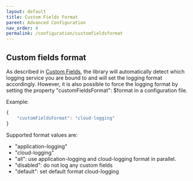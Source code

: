 ```yaml
---
layout: default
title: Custom Fields Format
parent: Advanced Configuration
nav_order: 4
permalink: /configuration/customfieldsformat
---
```


## Custom fields format

As described in [Custom Fields](/cf-nodejs-logging-support/general-usage/custom-fields), the library will automatically detect which logging service you are bound to and will set the logging format accordingly. However, it is also possible to force the logging format by setting the property "customFieldsFormat": $format in a configuration file.

Example:

```ts
{
    "customFieldsFormat": "cloud-logging"
}
```

Supported format values are:

* "application-logging"
* "cloud-logging"
* "all": use application-logging and cloud-logging format in parallel.
* "disabled": do not log any custom fields
* "default": set default format cloud-logging
